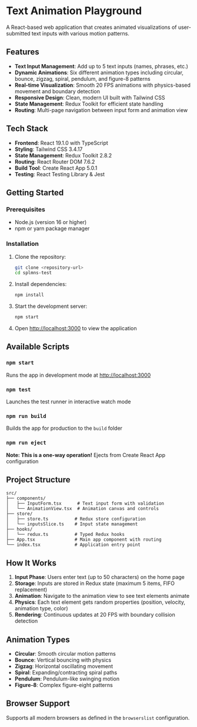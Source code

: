 # Text Animation Playground

A React-based web application that creates animated visualizations of user-submitted text inputs with various motion patterns.

## Features

- **Text Input Management**: Add up to 5 text inputs (names, phrases, etc.)
- **Dynamic Animations**: Six different animation types including circular, bounce, zigzag, spiral, pendulum, and figure-8 patterns
- **Real-time Visualization**: Smooth 20 FPS animations with physics-based movement and boundary detection
- **Responsive Design**: Clean, modern UI built with Tailwind CSS
- **State Management**: Redux Toolkit for efficient state handling
- **Routing**: Multi-page navigation between input form and animation view

## Tech Stack

- **Frontend**: React 19.1.0 with TypeScript
- **Styling**: Tailwind CSS 3.4.17
- **State Management**: Redux Toolkit 2.8.2
- **Routing**: React Router DOM 7.6.2
- **Build Tool**: Create React App 5.0.1
- **Testing**: React Testing Library & Jest

## Getting Started

### Prerequisites

- Node.js (version 16 or higher)
- npm or yarn package manager

### Installation

1. Clone the repository:
   ```bash
   git clone <repository-url>
   cd splmns-test
   ```

2. Install dependencies:
   ```bash
   npm install
   ```

3. Start the development server:
   ```bash
   npm start
   ```

4. Open [http://localhost:3000](http://localhost:3000) to view the application

## Available Scripts

### `npm start`
Runs the app in development mode at [http://localhost:3000](http://localhost:3000)

### `npm test`
Launches the test runner in interactive watch mode

### `npm run build`
Builds the app for production to the `build` folder

### `npm run eject`
**Note: This is a one-way operation!** Ejects from Create React App configuration

## Project Structure

```
src/
├── components/
│   ├── InputForm.tsx      # Text input form with validation
│   └── AnimationView.tsx  # Animation canvas and controls
├── store/
│   ├── store.ts          # Redux store configuration
│   └── inputsSlice.ts    # Input state management
├── hooks/
│   └── redux.ts          # Typed Redux hooks
├── App.tsx               # Main app component with routing
└── index.tsx             # Application entry point
```

## How It Works

1. **Input Phase**: Users enter text (up to 50 characters) on the home page
2. **Storage**: Inputs are stored in Redux state (maximum 5 items, FIFO replacement)
3. **Animation**: Navigate to the animation view to see text elements animate
4. **Physics**: Each text element gets random properties (position, velocity, animation type, color)
5. **Rendering**: Continuous updates at 20 FPS with boundary collision detection

## Animation Types

- **Circular**: Smooth circular motion patterns
- **Bounce**: Vertical bouncing with physics
- **Zigzag**: Horizontal oscillating movement
- **Spiral**: Expanding/contracting spiral paths
- **Pendulum**: Pendulum-like swinging motion
- **Figure-8**: Complex figure-eight patterns

## Browser Support

Supports all modern browsers as defined in the `browserslist` configuration.